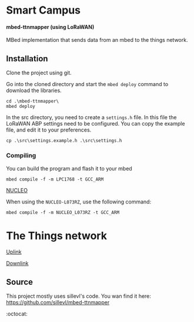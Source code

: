 # Smart Campus

#### mbed-ttnmapper (using LoRaWAN)
MBed implementation that sends data from an mbed to the things network.

## Installation

Clone the project using git.

Go into the cloned directory and start the `mbed deploy` command to download the libraries.
```
cd .\mbed-ttnmapper\
mbed deploy
```

In the src directory, you need to create a `settings.h` file. In this file
the LoRaWAN ABP settings need to be configured. You can copy
the example file, and edit it to your preferences.

```
cp .\src\settings.example.h .\src\settings.h
```

### Compiling

You can build the program and flash it to your mbed
```
mbed compile -f -m LPC1768 -t GCC_ARM
```

[NUCLEO](NUCLEO.md)

When using the `NUCLEO-L073RZ`, use the following command:
```
mbed compile -f -m NUCLEO_L073RZ -t GCC_ARM
```

# The Things network

[Uplink](.\report\uplink.md)

[Downlink](.\report\downlink.md)





## Source

This project mostly uses sillevl's code.
You wan find it here:
https://github.com/sillevl/mbed-ttnmapper




:octocat:
